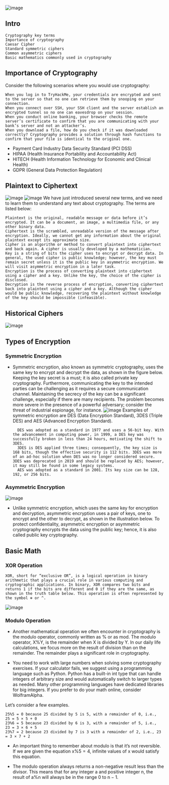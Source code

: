 ![image](https://github.com/user-attachments/assets/259c4659-b386-4c07-83ef-ff9834a923c0)

## Intro

    Cryptography key terms
    Importance of cryptography
    Caesar Cipher
    Standard symmetric ciphers
    Common asymmetric ciphers
    Basic mathematics commonly used in cryptography

## Importance of Cryptography
Consider the following scenarios where you would use cryptography:

    When you log in to TryHackMe, your credentials are encrypted and sent to the server so that no one can retrieve them by snooping on your connection.
    When you connect over SSH, your SSH client and the server establish an encrypted tunnel so no one can eavesdrop on your session.
    When you conduct online banking, your browser checks the remote server’s certificate to confirm that you are communicating with your bank’s server and not an attacker’s.
    When you download a file, how do you check if it was downloaded correctly? Cryptography provides a solution through hash functions to confirm that your file is identical to the original one.
- Payment Card Industry Data Security Standard (PCI DSS)
-  HIPAA (Health Insurance Portability and Accountability Act)
-  HITECH (Health Information Technology for Economic and Clinical Health)
-  GDPR (General Data Protection Regulation)
## Plaintext to Ciphertext
![image](https://github.com/user-attachments/assets/88f64f34-7cf0-4945-b978-0d393f43f3d6)
![image](https://github.com/user-attachments/assets/ad13e610-328e-409f-b104-f398cc629546)
We have just introduced several new terms, and we need to learn them to understand any text about cryptography. The terms are listed below:

    Plaintext is the original, readable message or data before it’s encrypted. It can be a document, an image, a multimedia file, or any other binary data.
    Ciphertext is the scrambled, unreadable version of the message after encryption. Ideally, we cannot get any information about the original plaintext except its approximate size.
    Cipher is an algorithm or method to convert plaintext into ciphertext and back again. A cipher is usually developed by a mathematician.
    Key is a string of bits the cipher uses to encrypt or decrypt data. In general, the used cipher is public knowledge; however, the key must remain secret unless it is the public key in asymmetric encryption. We will visit asymmetric encryption in a later task.
    Encryption is the process of converting plaintext into ciphertext using a cipher and a key. Unlike the key, the choice of the cipher is disclosed.
    Decryption is the reverse process of encryption, converting ciphertext back into plaintext using a cipher and a key. Although the cipher would be public knowledge, recovering the plaintext without knowledge of the key should be impossible (infeasible).
## Historical Ciphers
![image](https://github.com/user-attachments/assets/7dcd01b8-c159-4d13-93cc-4dd6a95e2405)

## Types of Encryption
### Symmetric Encryption
- Symmetric encryption, also known as symmetric cryptography, uses the same key to encrypt and decrypt the data, as shown in the figure below. Keeping the key secret is a must; it is also called private key cryptography. Furthermore, communicating the key to the intended parties can be challenging as it requires a secure communication channel. Maintaining the secrecy of the key can be a significant challenge, especially if there are many recipients. The problem becomes more severe in the presence of a powerful adversary; consider the threat of industrial espionage, for instance.
![image](https://github.com/user-attachments/assets/1ddfb600-7015-4bfc-89a9-5a06085bccff)
Examples of symmetric encryption are DES (Data Encryption Standard), 3DES (Triple DES) and AES (Advanced Encryption Standard).

        DES was adopted as a standard in 1977 and uses a 56-bit key. With the advancement in computing power, in 1999, a DES key was successfully broken in less than 24 hours, motivating the shift to 3DES.
        3DES is DES applied three times; consequently, the key size is 168 bits, though the effective security is 112 bits. 3DES was more of an ad-hoc solution when DES was no longer considered secure. 3DES was deprecated in 2019 and should be replaced by AES; however, it may still be found in some legacy systems.
        AES was adopted as a standard in 2001. Its key size can be 128, 192, or 256 bits.

### Asymmetric Encryption
![image](https://github.com/user-attachments/assets/4b339f04-4e5b-4b36-94b7-7ef8d9ff1ce4)
- Unlike symmetric encryption, which uses the same key for encryption and decryption, asymmetric encryption uses a pair of keys, one to encrypt and the other to decrypt, as shown in the illustration below. To protect confidentiality, asymmetric encryption or asymmetric cryptography encrypts the data using the public key; hence, it is also called public key cryptography.

## Basic Math
### XOR Operation

    XOR, short for “exclusive OR”, is a logical operation in binary arithmetic that plays a crucial role in various computing and cryptographic applications. In binary, XOR compares two bits and returns 1 if the bits are different and 0 if they are the same, as shown in the truth table below. This operation is often represented by the symbol ⊕ or ^.
![image](https://github.com/user-attachments/assets/ebf927bf-849f-427e-80af-c525f0242448)
### Modulo Operation
- Another mathematical operation we often encounter in cryptography is the modulo operator, commonly written as % or as mod. The modulo operator, X%Y, is the remainder when X is divided by Y. In our daily life calculations, we focus more on the result of division than on the remainder. The remainder plays a significant role in cryptography.

- You need to work with large numbers when solving some cryptography exercises. If your calculator fails, we suggest using a programming language such as Python. Python has a built-in int type that can handle integers of arbitrary size and would automatically switch to larger types as needed. Many other programming languages have dedicated libraries for big integers. If you prefer to do your math online, consider WolframAlpha.

Let’s consider a few examples.

    25%5 = 0 because 25 divided by 5 is 5, with a remainder of 0, i.e., 25 = 5 × 5 + 0
    23%6 = 5 because 23 divided by 6 is 3, with a remainder of 5, i.e., 23 = 3 × 6 + 5
    23%7 = 2 because 23 divided by 7 is 3 with a remainder of 2, i.e., 23 = 3 × 7 + 2

- An important thing to remember about modulo is that it’s not reversible. If we are given the equation x%5 = 4, infinite values of x would satisfy this equation.

- The modulo operation always returns a non-negative result less than the divisor. This means that for any integer a and positive integer n, the result of a%n will always be in the range 0 to n − 1.
